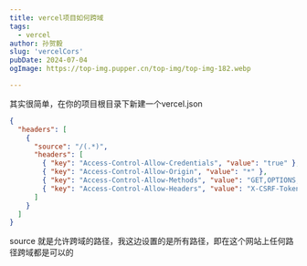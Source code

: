 ```yaml
---
title: vercel项目如何跨域
tags:
  - vercel
author: 孙贺毅
slug: 'vercelCors'
pubDate: 2024-07-04
ogImage: https://top-img.pupper.cn/top-img/top-img-182.webp

---
```


其实很简单，在你的项目根目录下新建一个vercel.json

```json
{
  "headers": [
    {
      "source": "/(.*)",
      "headers": [
        { "key": "Access-Control-Allow-Credentials", "value": "true" },
        { "key": "Access-Control-Allow-Origin", "value": "*" },
        { "key": "Access-Control-Allow-Methods", "value": "GET,OPTIONS,PATCH,DELETE,POST,PUT" },
        { "key": "Access-Control-Allow-Headers", "value": "X-CSRF-Token, X-Requested-With, Accept, Accept-Version, Content-Length, Content-MD5, Content-Type, Date, X-Api-Version" }
      ]
    }
  ]
}
```
source 就是允许跨域的路径，我这边设置的是所有路径，即在这个网站上任何路径跨域都是可以的
